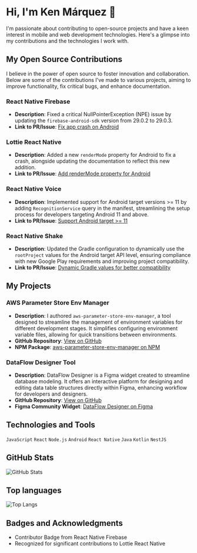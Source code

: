 # Hi, I'm Ken Márquez 👋

I'm passionate about contributing to open-source projects and have a keen interest in mobile and web development technologies. Here's a glimpse into my contributions and the technologies I work with.

## My Open Source Contributions

I believe in the power of open source to foster innovation and collaboration. Below are some of the contributions I've made to various projects, aiming to improve functionality, fix critical bugs, and enhance documentation.

### React Native Firebase
- **Description**: Fixed a critical NullPointerException (NPE) issue by updating the `firebase-android-sdk` version from 29.0.2 to 29.0.3.
- **Link to PR/Issue**: [Fix app crash on Android](https://github.com/invertase/react-native-firebase/pull/5946)

### Lottie React Native
- **Description**: Added a new `renderMode` property for Android to fix a crash, alongside updating the documentation to reflect this new addition.
- **Link to PR/Issue**: [Add renderMode property for Android](https://github.com/lottie-react-native/lottie-react-native/pull/654)

### React Native Voice
- **Description**: Implemented support for Android target versions >= 11 by adding `RecognitionService` query in the manifest, streamlining the setup process for developers targeting Android 11 and above.
- **Link to PR/Issue**: [Support Android target >= 11](https://github.com/react-native-voice/voice/pull/364)

### React Native Shake
- **Description**: Updated the Gradle configuration to dynamically use the `rootProject` values for the Android target API level, ensuring compliance with new Google Play requirements and improving project compatibility.
- **Link to PR/Issue**: [Dynamic Gradle values for better compatibility](https://github.com/Doko-Demo-Doa/react-native-shake/pull/23)
  
## My Projects

### AWS Parameter Store Env Manager

- **Description**: I authored `aws-parameter-store-env-manager`, a tool designed to streamline the management of environment variables for different development stages. It simplifies configuring environment variable files, allowing for quick transitions between environments.
- **GitHub Repository**: [View on GitHub](https://github.com/Mariachi-IO/aws-parameter-store-env-manager)
- **NPM Package**: [aws-parameter-store-env-manager on NPM](https://www.npmjs.com/package/aws-parameter-store-env-manager)
  
### DataFlow Designer Tool
- **Description**: DataFlow Designer is a Figma widget created to streamline database modeling. It offers an interactive platform for designing and editing data table structures directly within Figma, enhancing workflow for developers and designers.
- **GitHub Repository**: [View on GitHub](https://github.com/kenMarquez/DataFlow-Designer-Tool)
- **Figma Community Widget**: [DataFlow Designer on Figma](https://www.figma.com/community/widget/1306067997041268479)

## Technologies and Tools

`JavaScript` `React` `Node.js` `Android` `React Native` `Java` `Kotlin` `NestJS`

## GitHub Stats

![GitHub Stats](https://github-readme-stats.vercel.app/api?username=kenMarquez&show_icons=true&theme=radical)

## Top languages

![Top Langs](https://github-readme-stats.vercel.app/api/top-langs/?username=kenMarquez&layout=compact&hide=HTML)

## Badges and Acknowledgments

- Contributor Badge from React Native Firebase
- Recognized for significant contributions to Lottie React Native


